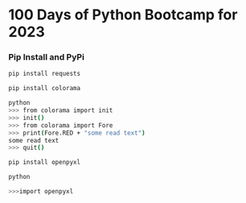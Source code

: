 # 100 Days of Python Bootcamp for 2023
 
### Pip Install and PyPi
 
 ```bash
 pip install requests

 pip install colorama

```

```bash
python
>>> from colorama import init
>>> init()
>>> from colorama import Fore
>>> print(Fore.RED + "some read text")
some read text
>>> quit()
```


```bash
pip install openpyxl

```

```bash
python

>>>import openpyxl
```